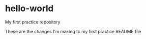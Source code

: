 hello-world
===========

My first practice repository

These are the changes I'm making to my first practice README file
